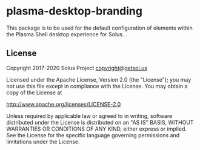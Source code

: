 # plasma-desktop-branding

This package is to be used for the default configuration of elements within the Plasma Shell desktop experience for Solus.
.
## License

Copyright 2017-2020 Solus Project copyright@getsol.us

Licensed under the Apache License, Version 2.0 (the "License"); you may not use this file except in compliance with the License. You may obtain a copy of the License at

http://www.apache.org/licenses/LICENSE-2.0

Unless required by applicable law or agreed to in writing, software distributed under the License is distributed on an "AS IS" BASIS, WITHOUT WARRANTIES OR CONDITIONS OF ANY KIND, either express or implied. See the License for the specific language governing permissions and limitations under the License.

